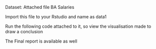 Dataset: Attached file BA Salaries 

Import this file to your Rstudio and name as data1 

Run the following code attached to it, so view the visualisation made to draw a conclusion

The Final report is available as well
